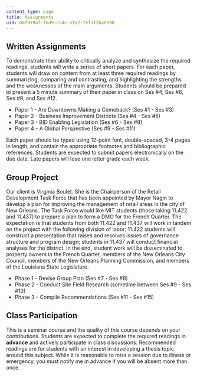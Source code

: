 ```yaml
---
content_type: page
title: Assignments
uid: 0af979af-f6d9-c54c-5fa2-fef3f2badb98
---
```


Written Assignments
-------------------

To demonstrate their ability to critically analyze and synthesize the required readings, students will write a series of short papers. For each paper, students will draw on content from at least three required readings by summarizing, comparing and contrasting, and highlighting the strengths and the weaknesses of the main arguments. Students should be prepared to present a 5 minute summary of their paper in class on Ses #4, Ses #6, Ses #9, and Ses #12.

*   Paper 1 - Are Downtowns Making a Comeback? (Ses #1 - Ses #3)
*   Paper 2 - Business Improvement Districts (Ses #4 - Ses #5)
*   Paper 3 - BID Enabling Legislation (Ses #6 - Ses #8)
*   Paper 4 - A Global Perspective (Ses #9 - Ses #11)

Each paper should be typed using 12-point font, double-spaced, 3-4 pages in length, and contain the appropriate footnotes and bibliographic references. Students are expected to submit papers electronically on the due date. Late papers will lose one letter grade each week.

Group Project
-------------

Our client is Virginia Boulet. She is the Chairperson of the Retail Development Task Force that has been appointed by Mayor Nagin to develop a plan for improving the management of retail areas in the city of New Orleans. The Task Force would like MIT students (those taking 11.422 and 11.437) to prepare a plan to form a DMO for the French Quarter. The expectation is that students from both 11.422 and 11.437 will work in tandem on the project with the following division of labor: 11.422 students will construct a presentation that raises and resolves issues of governance structure and program design; students in 11.437 will conduct financial analyses for the district. In the end, student work will be disseminated to property owners in the French Quarter, members of the New Orleans City Council, members of the New Orleans Planning Commission, and members of the Louisiana State Legislature.

*   Phase 1 - Devise Group Plan (Ses #7 - Ses #8)
*   Phase 2 - Conduct Site Field Research (sometime between Ses #9 - Ses #10)
*   Phase 3 - Compile Recommendations (Ses #11 - Ses #15)

Class Participation
-------------------

This is a seminar course and the quality of this course depends on your contributions. Students are expected to complete the required readings in **advance** and actively participate in class discussions. Recommended readings are for students with an interest in developing a thesis topic around this subject. While it is reasonable to miss a session due to illness or emergency, you must notify me in advance if you will be absent more than once.